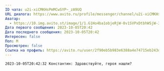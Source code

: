 ```yaml
---
ID чата: u2i-xiCMKHsPmMCwSYP~_zA9UQ
URL диалога: https://www.avito.ru/profile/messenger/channel/u2i-xiCMKHsPmMCwSYP~_zA9UQ
Аватар:
  - https://10.img.avito.st/image/1/1.G1Ho4ba1objeRjW-0v1SVPxDtbhWSjW-3ka1ug.XSzawUBqzFb7TGosrAIxYKG73y_L7a5ksA8O-Aw0w14.jpeg
Дата первого сообщения: 2023-10-05T20:42
Дата последнего сообщения: 2023-10-05T20:42
Интересен: false
Пол: М
Просмотрен: false
Ссылка на профиль: https://avito.ru/user/2f90eb5b983e6388a4e74715eb243da4/profile?id=3230258510&iid=3230258510&src=messenger&page_from=from_item_messenger
---
```

```Plain
2023-10-05T20:42:32 Константин: Здравствуйте, героя нашли?
```